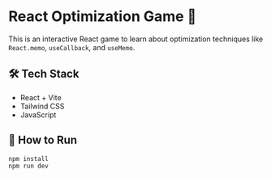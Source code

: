 # React Optimization Game 🚀
This is an interactive React game to learn about optimization techniques like `React.memo`, `useCallback`, and `useMemo`.

## 🛠 Tech Stack
- React + Vite
- Tailwind CSS
- JavaScript

## 📌 How to Run
```sh
npm install
npm run dev
